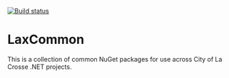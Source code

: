 ﻿[![Build status](https://ci.appveyor.com/api/projects/status/9swh67fjls8an6a9?svg=true)](https://ci.appveyor.com/project/bstockus/lax-common)

# LaxCommon

This is a collection of common NuGet packages for use across City of La Crosse .NET projects.

